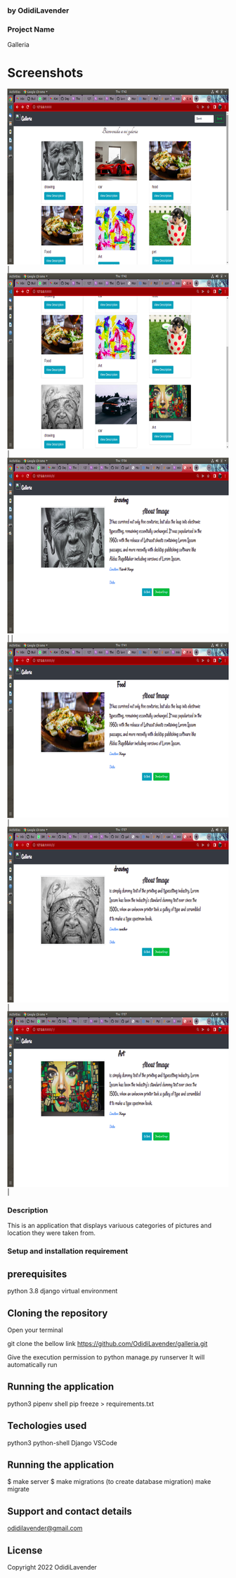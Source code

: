 ### by OdidiLavender
### Project Name
Galleria

# Screenshots
<img src="https://github.com/OdidiLavender/galleria/blob/main/media/pic/22/Screenshot%20from%202022-06-02%2017-42-10.png" width="800" height="400" />|
<img src="https://github.com/OdidiLavender/galleria/blob/main/media/pic/22/Screenshot%20from%202022-06-02%2017-42-02.png" width="800" height="400" />|
<img src="https://github.com/OdidiLavender/galleria/blob/main/media/pic/22/Screenshot%20from%202022-06-02%2017-56-55.png" width="800" height="400" />|
|<img src="https://github.com/OdidiLavender/galleria/blob/main/media/pic/22/Screenshot%20from%202022-06-02%2017-41-56.png" width="800" height="400" />|
<img src="https://github.com/OdidiLavender/galleria/blob/main/media/pic/22/Screenshot%20from%202022-06-02%2017-57-28.png" width="800" height="400" />|
<img src="https://github.com/OdidiLavender/galleria/blob/main/media/pic/22/Screenshot%20from%202022-06-02%2017-57-16.png" width="800" height="400" />|




### Description
This is an application that displays variuous categories of pictures and location they were taken from.

### Setup and installation requirement

## prerequisites
python 3.8
django 
virtual environment

## Cloning the repository
Open your terminal

 git clone the bellow link
https://github.com/OdidiLavender/galleria.git

Give the execution permission to python manage.py runserver
It will automatically run 


## Running the application
 python3 pipenv shell
 pip freeze > requirements.txt
## Techologies used
python3
python-shell
Django
VSCode

## Running the application
$ make server
$ make migrations (to create database migration)
 make migrate

## Support and contact details
odidilavender@gmail.com

## License
Copyright 2022 OdidiLavender

